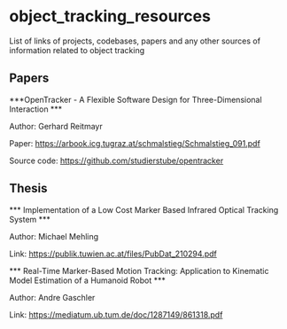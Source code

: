 # object_tracking_resources
List of links of projects, codebases, papers and any other sources of information related to object tracking


## Papers

***OpenTracker - A Flexible Software Design for Three-Dimensional Interaction ***

Author: Gerhard Reitmayr

Paper: https://arbook.icg.tugraz.at/schmalstieg/Schmalstieg_091.pdf

Source code: https://github.com/studierstube/opentracker

## Thesis

*** Implementation of a Low Cost Marker Based Infrared Optical Tracking System ***

Author: Michael Mehling

Link: https://publik.tuwien.ac.at/files/PubDat_210294.pdf

*** Real-Time Marker-Based Motion Tracking: Application to Kinematic Model Estimation of a Humanoid Robot ***

Author: Andre Gaschler

Link: https://mediatum.ub.tum.de/doc/1287149/861318.pdf
